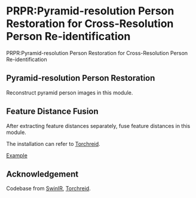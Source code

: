 # PRPR:Pyramid-resolution Person Restoration for Cross-Resolution Person Re-identification
PRPR:Pyramid-resolution Person Restoration for Cross-Resolution Person Re-identification

## Pyramid-resolution Person Restoration
Reconstruct pyramid person images in this module.

## Feature Distance Fusion

After extracting feature distances separately, fuse feature distances in this module.

The installation can refer to [Torchreid](https://github.com/KaiyangZhou/deep-person-reid).

[Example](https://github.com/amateurbo/PRPR/blob/main/Feature%20Distance%20Fusion/readme.md)

## Acknowledgement
Codebase from [SwinIR](https://github.com/JingyunLiang/SwinIR), [Torchreid](https://github.com/KaiyangZhou/deep-person-reid).
